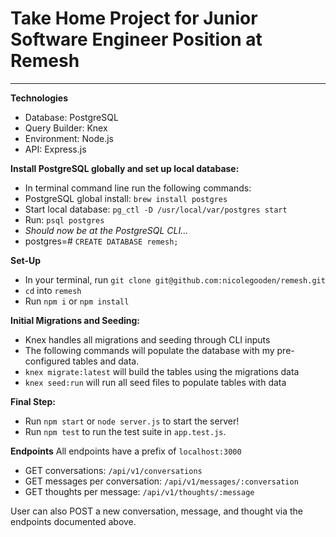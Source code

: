 # Take Home Project for Junior Software Engineer Position at Remesh
---

**Technologies**

* Database: PostgreSQL
* Query Builder: Knex
* Environment: Node.js
* API: Express.js

**Install PostgreSQL globally and set up local database:**

* In terminal command line run the following commands:
* PostgreSQL global install: `brew install postgres` 
* Start local database: `pg_ctl -D /usr/local/var/postgres start`
* Run: `psql postgres`
* *Should now be at the PostgreSQL CLI...*
* postgres=# `CREATE DATABASE remesh;`

**Set-Up**

* In your terminal, run `git clone git@github.com:nicolegooden/remesh.git`
* `cd` into `remesh`
* Run `npm i` or `npm install`

**Initial Migrations and Seeding:**

* Knex handles all migrations and seeding through CLI inputs
* The following commands will populate the database with my pre-configured tables and data.
* `knex migrate:latest` will build the tables using the migrations data
* `knex seed:run` will run all seed files to populate tables with data

**Final Step:**
* Run `npm start` or `node server.js` to start the server!
* Run `npm test` to run the test suite in `app.test.js`.

**Endpoints**
All endpoints have a prefix of `localhost:3000`

* GET conversations: `/api/v1/conversations`
* GET messages per conversation: `/api/v1/messages/:conversation`
* GET thoughts per message: `/api/v1/thoughts/:message`

User can also POST a new conversation, message, and thought via the endpoints documented above.



